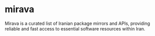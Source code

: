 # mirava
Mirava is a curated list of Iranian package mirrors and APIs, providing reliable and fast access to essential software resources within Iran.
